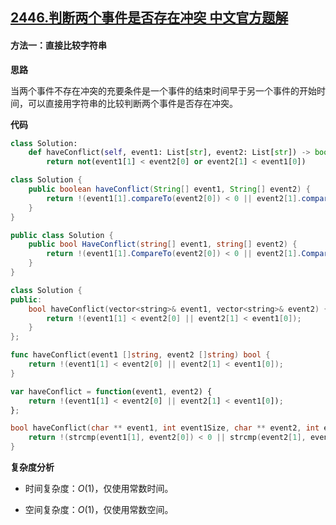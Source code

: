 ## [2446.判断两个事件是否存在冲突 中文官方题解](https://leetcode.cn/problems/determine-if-two-events-have-conflict/solutions/100000/pan-duan-liang-ge-shi-jian-shi-fou-cun-z-cqcv)
#### 方法一：直接比较字符串

**思路**

当两个事件不存在冲突的充要条件是一个事件的结束时间早于另一个事件的开始时间，可以直接用字符串的比较判断两个事件是否存在冲突。

**代码**

```Python [sol1-Python3]
class Solution:
    def haveConflict(self, event1: List[str], event2: List[str]) -> bool:
        return not(event1[1] < event2[0] or event2[1] < event1[0])
```

```Java [sol1-Java]
class Solution {
    public boolean haveConflict(String[] event1, String[] event2) {
        return !(event1[1].compareTo(event2[0]) < 0 || event2[1].compareTo(event1[0]) < 0);
    }
}
```

```C# [sol1-C#]
public class Solution {
    public bool HaveConflict(string[] event1, string[] event2) {
        return !(event1[1].CompareTo(event2[0]) < 0 || event2[1].CompareTo(event1[0]) < 0);
    }
}
```

```C++ [sol1-C++]
class Solution {
public:
    bool haveConflict(vector<string>& event1, vector<string>& event2) {
        return !(event1[1] < event2[0] || event2[1] < event1[0]);
    }
};
```

```Go [sol1-Go]
func haveConflict(event1 []string, event2 []string) bool {
    return !(event1[1] < event2[0] || event2[1] < event1[0]);
}
```

```JavaScript [sol1-JavaScript]
var haveConflict = function(event1, event2) {
    return !(event1[1] < event2[0] || event2[1] < event1[0]);
};
```

```C [sol1-C]
bool haveConflict(char ** event1, int event1Size, char ** event2, int event2Size) {
    return !(strcmp(event1[1], event2[0]) < 0 || strcmp(event2[1], event1[0]) < 0);
}
```

**复杂度分析**

- 时间复杂度：$O(1)$，仅使用常数时间。

- 空间复杂度：$O(1)$，仅使用常数空间。